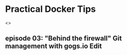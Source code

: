 # Practical Docker Tips

<<INTRO>>

## episode 03: "Behind the firewall" Git management with gogs.io Edit
